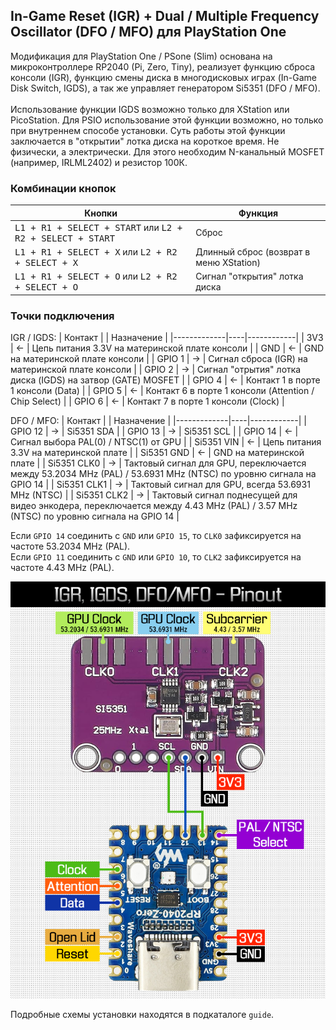 ## In-Game Reset (IGR) + Dual / Multiple Frequency Oscillator (DFO / MFO) для PlayStation One
Модификация для PlayStation One / PSone (Slim) основана на микроконтроллере RP2040 (Pi, Zero, Tiny), реализует функцию сброса консоли (IGR), функцию смены диска в многодисковых играх (In-Game Disk Switch, IGDS), а так же управляет генератором Si5351 (DFO / MFO).<br><br>
Использование функции IGDS возможно только для XStation или PicoStation. Для PSIO использование этой функции возможно, но только при внутреннем способе установки. Суть работы этой функции заключается в "открытии" лотка диска на короткое время. Не физически, а электрически. Для этого необходим N-канальный MOSFET (например, IRLML2402) и резистор 100К.

### Комбинации кнопок
| Кнопки | Функция |
|--------|---------|
| <kbd>L1 + R1 + SELECT + START</kbd> или <kbd>L2 + R2 + SELECT + START</kbd> | Сброс |
| <kbd>L1 + R1 + SELECT + X</kbd> или <kbd>L2 + R2 + SELECT + X</kbd> | Длинный сброс (возврат в меню XStation) |
| <kbd>L1 + R1 + SELECT + O</kbd> или <kbd>L2 + R2 + SELECT + O</kbd> | Сигнал "открытия" лотка диска |

### Точки подключения
IGR / IGDS:
| Контакт     |    | Назначение |
|-------------|----|------------|
| 3V3         | <- | Цепь питания 3.3V на материнской плате консоли |
| GND         | <- | GND на материнской плате консоли |
| GPIO 1      | -> | Сигнал сброса (IGR) на материнской плате консоли |
| GPIO 2      | -> | Сигнал "отрытия" лотка диска (IGDS) на затвор (GATE) MOSFET |
| GPIO 4      | <- | Контакт 1 в порте 1 консоли (Data) |
| GPIO 5      | <- | Контакт 6 в порте 1 консоли (Attention / Chip Select) |
| GPIO 6      | <- | Контакт 7 в порте 1 консоли (Clock) |

DFO / MFO:
| Контакт     |    | Назначение |
|-------------|----|------------|
| GPIO 12     | -> | Si5351 SDA |
| GPIO 13     | -> | Si5351 SCL |
| GPIO 14     | <- | Cигнал выбора PAL(0) / NTSC(1) от GPU |
| Si5351 VIN  | <- | Цепь питания 3.3V на материнской плате |
| Si5351 GND  | <- | GND на материнской плате |
| Si5351 CLK0 | -> | Тактовый сигнал для GPU, переключается между 53.2034 MHz (PAL) / 53.6931 MHz (NTSC) по уровню сигнала на GPIO 14 |
| Si5351 CLK1 | -> | Тактовый сигнал для GPU, всегда 53.6931 MHz (NTSC) |
| Si5351 CLK2 | -> | Тактовый сигнал поднесущей для видео энкодера, переключается между 4.43 MHz (PAL) / 3.57 MHz (NTSC) по уровню сигнала на GPIO 14 |

Если `GPIO 14` соединить с `GND` или `GPIO 15`, то `CLK0` зафиксируется на частоте 53.2034 MHz (PAL).<br>
Если `GPIO 11` соединить с `GND` или `GPIO 10`, то `CLK2` зафиксируется на частоте 4.43 MHz (PAL).

<p align="center"><img src="/guide/pinout.png"/></p>

Подробные схемы установки находятся в подкаталоге `guide`.

